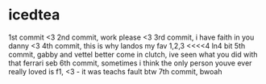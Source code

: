 # icedtea
1st commit <3
2nd commit, work please <3
3rd commit, i have faith in you danny <3
4th commit, this is why landos my fav 1,2,3 <<<<4 ln4 bit
5th commit, gabby and vettel better come in clutch, ive seen what you did with that ferrari seb
6th commit, sometimes i think the only person youve ever really loved is f1, <3 - it was teachs fault btw
7th commit, bwoah
